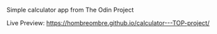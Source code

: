 Simple calculator app from The Odin Project

Live Preview: https://hombreombre.github.io/calculator---TOP-project/
